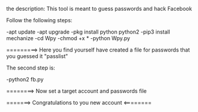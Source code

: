 
 the description:
 This tool is meant to guess passwords and hack Facebook

 Follow the following steps:

-apt update
-apt upgrade
-pkg install python python2
-pip3 install mechanize
-cd Wpy
-chmod +x *
-python Wpy.py

=========> Here you find yourself have created a file for passwords that you 
guessed it "passlist"

 The second step is:

-python2 fb.py

========> Now set a target account and passwords file

=======> Congratulations to you new account <========

